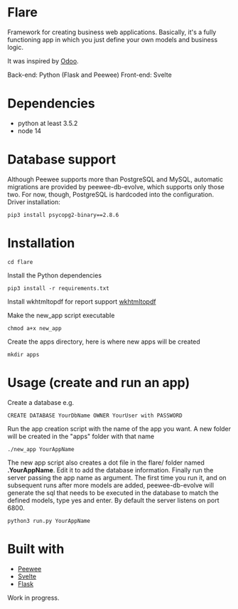 # Flare
Framework for creating business web applications. Basically, it's a fully functioning app in which you just define your own models and business logic.

It was inspired by [Odoo](https://odoo.com).

Back-end: Python (Flask and Peewee)
Front-end: Svelte

# Dependencies
- python at least 3.5.2
- node 14

# Database support
Although Peewee supports more than PostgreSQL and MySQL, automatic migrations are provided by peewee-db-evolve, which supports only those two. For now, though, PostgreSQL is hardcoded into the configuration. Driver installation:

    pip3 install psycopg2-binary==2.8.6

# Installation
    cd flare

Install the Python dependencies

    pip3 install -r requirements.txt

Install wkhtmltopdf for report support
    [wkhtmltopdf](https://wkhtmltopdf.org/downloads.html)

Make the new_app script executable

    chmod a+x new_app

Create the apps directory, here is where new apps will be created

    mkdir apps

# Usage (create and run an app)
Create a database e.g.

    CREATE DATABASE YourDbName OWNER YourUser with PASSWORD

Run the app creation script with the name of the app you want. A new folder will be created in the "apps" folder with that name

    ./new_app YourAppName

The new app script also creates a dot file in the flare/ folder named **.YourAppName**. Edit it to add the database information. Finally run the server passing the app name as argument. The first time you run it, and on subsequent runs after more models are added, peewee-db-evolve will generate the sql that needs to be executed in the database to match the defined models, type yes and enter. By default the server listens on port 6800.

    python3 run.py YourAppName

# Built with
- [Peewee](http://docs.peewee-orm.com/en/latest/)
- [Svelte](https://svelte.dev/)
- [Flask](https://flask.palletsprojects.com/)


Work in progress.

